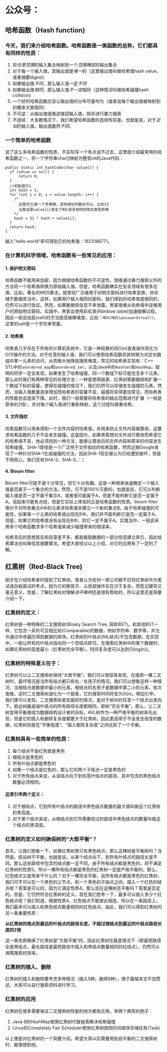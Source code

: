 # 公众号：
## 哈希函数（Hash function)
### 今天，我们来介绍哈希函数。哈希函数是一类函数的总称，它们都具有同样的性质：
1. 将*任意范围*的输入集合映射到一个*范围确定*的输出集合
2. 对于每一个输入值，其输出值是*唯一*的（这里输出值叫做哈希值hash value，或者摘要digest）
3. 如果输出值*不同*，那么输入值一定*不同*
4. 如果输出值*相同*，那么输入值*不一定*相同（这种情况叫做哈希碰撞hash collision)
5. 一个好的哈希函数应该让输出值的分布尽量均匀（或者说每个输出值被映射到的概率大致相同）
6. 不可逆：从输出值很难逆推回输入值，除非进行暴力搜索
7. 不连续：大多数情况下，我们希望哈希函数的连续性较差。也就是说，对于*近似*的输入值，输出值截然*不同*。
### 一个简单的哈希函数
说了这么多哈希函数的性质，不实际写一个有点说不过去，这里就介绍最常用的哈希函数之一，将一个字符串char[]映射为整型int的Java代码：
```
public static int hashCode(char value[]) {
  if (value == null) {
      return 0;
  }
  //初始值为1
  int hash = 1;
  for (int i = 0; i < value.length; i++) {
    /*
      这里的31是一个奇素数，其他类似的数也可以，比如13
      注意这里value[i]发生了和C语言相同的隐式类型转换
    */
    hash = 31 * hash + value[i];
  }
  return hash;
}
```
输入"hello world"即可得到它的哈希值：1923188771。
### 在计算机科学领域，哈希函数有一些常见的应用：
#### 1. 保护明文密码
哈希函数不能用来加密，因为根据哈希函数的不可逆性，很难通过暴力搜索以外的方法将一个哈希值转换为原始输入值。但是，哈希函数确实在安全领域有很多应用。比如，著名的MD5算法，就曾经广泛被用于对明文密码进行哈希变换，并存储于数据库当中。这样，如果用户输入相同的密码，我们得到的哈希值是相同的，仍然可以进行验证。然而，如果数据库信息不幸泄露，黑客很难从哈希值中逆推用户的原始明文密码。实践中，黑客会使用彩虹表(Rainbow table)加速破解过程，因此一般会加盐(salt)的方法提高破解难度，比如：```MD5(MD5(password)+salt)```，这里的salt是一个字符串常量。
#### 2. 哈希表
哈希表几乎存在于所有的计算机系统中，它是一种经典的将O(n)查表操作简化为O(1)操作的方法。对于任意的输入值，我们可以使用哈希函数将其转换为对定长数组中某一元素的访问，从而极大地降低搜索难度。常见的哈希表实现有：C++ STL中的```unordered_map```和```unordered_set```，以及Java中的```HashSet```和```HashMap```。聪明的同学一定会发现，如果发生了哈希碰撞，同一个数组下标可能包含多个元素。那么此时我们有两种常见的处理方法：一种是使用链表、红黑树等数据结构扩展一个数组下标的容量，使得在碰撞的情况下，我们仍然可以存储发生碰撞的元素。然而，当输入值数量逐渐增加而哈希表的容量不变，碰撞将变得更加常见，而哈希表的性能也会逐渐下降。此时，我们一般需要将哈希表的输出范围进行扩展（一般是原来的2倍），并对每个输入值进行重新映射，这个过程叫做重哈希。
#### 3. 文件指纹
哈希函数可以用来得到一个文件内容的哈希值，并用来防止文件内容被篡改，这要求哈希函数的几乎不会发生碰撞。这是因为，如果黑客想对文件进行篡改而希望它的哈希值不变，他必须找到一种方法，能够让篡改后的文件内容和原来的内容发生哈希碰撞。SHA-1曾经是一个广泛用于文件指纹的哈希函数，然而近期Google发现了一种针对SHA-1生成碰撞的方法，因此SHA-1现在被认为已经遭到破坏，但是不用担心，我们还有SHA-2，SHA-3。：）
#### 4. Bloom filter
Bloom filter可能不是十分常见，但它十分有趣。这是一种用来快速确定一个输入值是否属于一个集合的方法。然而，它不是100%可靠的，也就是说，它可以判断输入值是否一定不属于集合A，或者很可能属于A，但是不能判断它是否一定属于A。说起来可能有点绕，但是它实际上体现的正是哈希函数的性质。bloom filter等价于对所有集合A中的元素求哈希值并建立一个新的集合B。由于哈希碰撞的可能性，如果某一个元素的哈希值出现在B中，我们并不能判断它是否一定属于A。但是，如果它的哈希值没有出现在B中，则它一定不属于A。实践当中，一般会采用多个哈希函数求多个哈希值来减少碰撞带来的错误率。

哈希背后的思想其实和目录差不多，都是截取数据的一部分信息建立索引，因此哈希算法也叫做信息摘要算法。希望大家经过以上介绍，对它的应用有了一定的了解。
## 红黑树（Red-Black Tree)
刚才在介绍哈希表时提到了红黑树。笔者认为任何一家公司都不应将红黑树作为笔试或白板面试的考点，因为它的换孩子、认叔叔操作实在过于复杂，而死记硬背又毫无意义。但是，了解红黑树对理解*自平衡树*还是很有帮助的，所以这里还是简要介绍一下。
### 红黑树的定义：
红黑树是一种特殊的二叉搜索树(Binary Search Tree, 简称BST)。和其他BST一样，它包含一系列可互相比较(Comparable)的数据，例如字符串、数字等，并允许通过中序遍历得到数据的排序。红黑树的叶结点(NIL结点)不包含数据，在实现中，一般让所有的叶结点指向同一个空结点即可。在搜索红黑树中的某个数据时，如果红黑树的高度最小（红黑树完全平衡），时间复杂度可以达到O(log(n))。
### 红黑树的特殊意义在于：
红黑树可以让二叉搜索树保持“大致平衡”。我们可以很容易发现，在搜索一棵二叉树时，最坏情况是当所有结点都只有右／左孩子的情况。我们可以想象这样一种情况，当根结点是数据中最小的元素，根结点的右孩子是数据中第二小的元素，依次类推。这时二叉搜索树退化为一个链表，它的搜索时间将变为O(n)。稍加引申，我们便可以发现，二叉搜索树表现最好的情况，是对于树中的任意一个结点出发向下，抵达树最底端叶结点的所有路径长度都相同，即树“完全平衡”。那么，让二叉树变得平衡便成为数据结构设计者的目标。AVL树作为一种严格平衡的树率先出现，但是它的插入和删除复杂度都要大于红黑树，因此更适用于不会发生改变的数据。红黑树则是在“平衡程度”、“插入删除复杂度”之间达到了一个平衡。
### 红黑树具有一些简单的性质：
1. 每个结点不是红色就是黑色
2. 根结点是黑色的
3. 所有叶结点都是黑色的
4. 如果一个结点是红色的，那么它的两个子结点一定是黑色的
5. 对于所有结点来说，从该结点向下到任意叶结点的路径，其中包含的黑色结点数量必须相同。
#### 这里引申两个定义：
1. 对于根结点，它到所有叶结点的路径中黑色结点数量的最大值叫做这个红黑树的黑高度。
2. 对于某个结点来说，从根结点到它所需要经过的路径中黑色结点的数量叫做这个结点的黑深度。
### 红黑树的定义如何确保树的“大致平衡”？
首先，让我们想象一下，如果红黑树里只有黑色结点，那么这棵树是平衡树吗？当然是。假设树不平衡，也就是说，从某个结点向下，到所有叶结点的路径长度不同。那么这些路径中包含的结点数一定不同。由于所有结点都是黑色的，将不满足红黑树的性质5。所以一棵所有结点都是黑色的红黑树一定是严格平衡的。那么，红色结点又是用来干什么的？对于一棵完全平衡，且所有结点都是黑色的红黑树，我们可不可以在一个黑色的父节点，和一个黑色的子结点之间，插入一个红色的结点呢？答案是可以的，因为它满足性质4。那么现在这棵树还平衡吗？答案是否定的。但是，它仍然符合红黑树的定义。现在我们思考一下，最多可以插入多少个红色结点呢？我们知道，根据性质4，红色结点不能彼此相连，所以在一条路径上，我们最多可以插入和黑色结点数量相同的红色结点。由此，我们可以得到红黑树的另一条重要性质：

**从红黑树的根点到最远的叶结点的路径长度，不超过根结点到最近的叶结点路径长度的2倍**

这一条性质确保了红黑树是“大致平衡”的，因此红黑树在最差情况下（即最短路径全是黑结点，最长路径是最短路径中插入和黑结点数量相同的红结点），仍然可以保障搜索的效率。
### 红黑树的插入、删除
红黑树的插入和删除要考虑多种情况（插入5种，删除6种），限于篇幅本文不加赘述，大家可以自行搜索资料进行学习。
### 红黑树的应用
红黑树在很多需要保证二叉搜索树性能的地方都有应用，举两个典型的例子：
1. Java 8的HashMap使用红黑树代替链表解决哈希碰撞
2. Linux的Completely Fair Scheduler使用红黑树按照时间顺序存储任务(Task)

以上便是对红黑树的一个简要介绍，希望大家以后需要用到自平衡的二叉搜索树时，能够想到他。

